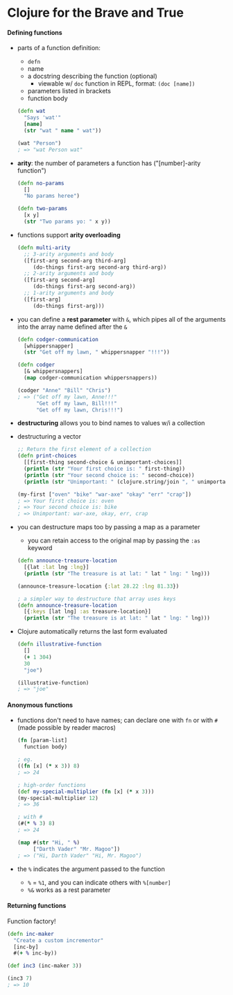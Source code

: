 # Clojure for the Brave and True

#### Defining functions

* parts of a function definition:
  - `defn`
  - name
  - a docstring describing the function (optional)
    + viewable w/ `doc` function in REPL, format: `(doc [name])`
  - parameters listed in brackets
  - function body

  ```clojure
  (defn wat
    "Says 'wat'"
    [name]
    (str "wat " name " wat"))

  (wat "Person")
  ; => "wat Person wat"
  ```

* __arity__: the number of parameters a function has ("[number]-arity function")
  ```clojure
  (defn no-params
    []
    "No params heree")

  (defn two-params
    [x y]
    (str "Two params yo: " x y))
  ```

* functions support __arity overloading__
  ```clojure
  (defn multi-arity
    ;; 3-arity arguments and body
    ([first-arg second-arg third-arg]
       (do-things first-arg second-arg third-arg))
    ;; 2-arity arguments and body
    ([first-arg second-arg]
       (do-things first-arg second-arg))
    ;; 1-arity arguments and body
    ([first-arg]
       (do-things first-arg)))
  ```

* you can define a __rest parameter__ with `&`, which pipes all of the arguments into the array name defined after the `&`
  ```clojure
  (defn codger-communication
    [whippersnapper]
    (str "Get off my lawn, " whippersnapper "!!!"))

  (defn codger
    [& whippersnappers]
    (map codger-communication whippersnappers))

  (codger "Anne" "Bill" "Chris")
  ; => ("Get off my lawn, Anne!!!"
        "Get off my lawn, Bill!!!"
        "Get off my lawn, Chris!!!")
  ```

* __destructuring__ allows you to bind names to values w/i a collection

* destructuring a vector
  ```clojure
  ;; Return the first element of a collection
  (defn print-choices
    [[first-thing second-choice & unimportant-choices]]
    (println (str "Your first choice is: " first-thing))
    (println (str "Your second choice is: " second-choice))
    (println (str "Unimportant: " (clojure.string/join ", " unimportant-choices))))

  (my-first ["oven" "bike" "war-axe" "okay" "err" "crap"])
  ; => Your first choice is: oven
  ; => Your second choice is: bike
  ; => Unimportant: war-axe, okay, err, crap
  ```

* you can destructure maps too by passing a map as a parameter
  - you can retain access to the original map by passing the `:as` keyword

  ```clojure
  (defn announce-treasure-location
    [{lat :lat lng :lng}]
    (println (str "The treasure is at lat: " lat " lng: " lng)))

  (announce-treasure-location {:lat 28.22 :lng 81.33})

  ; a simpler way to destructure that array uses keys
  (defn announce-treasure-location
    [{:keys [lat lng] :as treasure-location}]
    (println (str "The treasure is at lat: " lat " lng: " lng)))
  ```

* Clojure automatically returns the last form evaluated
  ```clojure
  (defn illustrative-function
    []
    (+ 1 304)
    30
    "joe")

  (illustrative-function)
  ; => "joe"
  ```

#### Anonymous functions

* functions don't need to have names; can declare one with `fn` or with `#` (made possible by reader macros)
  ```clojure
  (fn [param-list]
    function body)

  ; eg.
  ((fn [x] (* x 3)) 8)
  ; => 24

  ; high-order functions
  (def my-special-multiplier (fn [x] (* x 3)))
  (my-special-multiplier 12)
  ; => 36

  ; with #
  (#(* % 3) 8)
  ; => 24

  (map #(str "Hi, " %)
       ["Darth Vader" "Mr. Magoo"])
  ; => ("Hi, Darth Vader" "Hi, Mr. Magoo")
  ```

* the `%` indicates the argument passed to the function
  - `%` = `%1`, and you can indicate others with `%[number]`
  - `%&` works as a rest parameter

#### Returning functions

Function factory!

```clojure
(defn inc-maker
  "Create a custom incrementor"
  [inc-by]
  #(+ % inc-by))

(def inc3 (inc-maker 3))

(inc3 7)
; => 10
```

